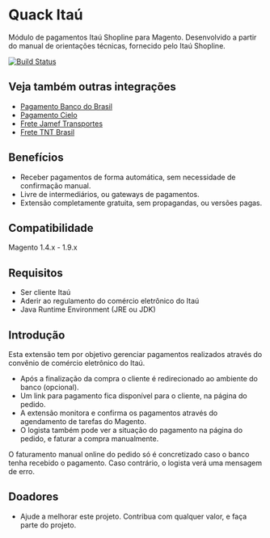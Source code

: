 ﻿# Quack Itaú
Módulo de pagamentos Itaú Shopline para Magento.
Desenvolvido a partir do manual de orientações técnicas, fornecido pelo Itaú Shopline.

[![Build Status](https://travis-ci.org/rafaelpatro/Quack_Itau.svg?style=flat)](https://travis-ci.org/rafaelpatro/Quack_Itau)

## Veja também outras integrações
 - [Pagamento Banco do Brasil](https://github.com/rafaelpatro/Quack_BB)
 - [Pagamento Cielo](https://github.com/rafaelpatro/Quack_Cielo)
 - [Frete Jamef Transportes](https://github.com/rafaelpatro/Quack_Jamef)
 - [Frete TNT Brasil](https://github.com/rafaelpatro/Quack_TntBrasil)
 
## Benefícios
 - Receber pagamentos de forma automática, sem necessidade de confirmação manual.
 - Livre de intermediários, ou gateways de pagamentos.
 - Extensão completamente gratuita, sem propagandas, ou versões pagas.

## Compatibilidade
Magento 1.4.x - 1.9.x

## Requisitos
 - Ser cliente Itaú
 - Aderir ao regulamento do comércio eletrônico do Itaú
 - Java Runtime Environment (JRE ou JDK)

## Introdução
Esta extensão tem por objetivo gerenciar pagamentos realizados através do convênio de comércio eletrônico do Itaú.

* Após a finalização da compra o cliente é redirecionado ao ambiente do banco (opcional).
* Um link para pagamento fica disponível para o cliente, na página do pedido.
* A extensão monitora e confirma os pagamentos através do agendamento de tarefas do Magento.
* O logista também pode ver a situação do pagamento na página do pedido, e faturar a compra manualmente.

O faturamento manual online do pedido só é concretizado caso o banco tenha recebido o pagamento. Caso contrário, o logista verá uma mensagem de erro.

## Doadores
 - Ajude a melhorar este projeto. Contribua com qualquer valor, e faça parte do projeto.

